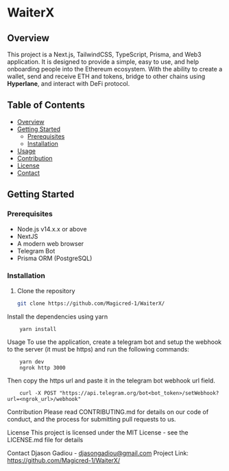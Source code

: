 # WaiterX

## Overview

This project is a Next.js, TailwindCSS, TypeScript, Prisma, and Web3 application. It is designed to provide a simple, easy to use, and help onboarding people into the Ethereum ecosystem.
With the ability to create a wallet, send and receive ETH and tokens, bridge to other chains using **Hyperlane**, and interact with DeFi protocol.

## Table of Contents

- [Overview](#overview)
- [Getting Started](#getting-started)
  - [Prerequisites](#prerequisites)
  - [Installation](#installation)
- [Usage](#usage)
- [Contribution](#contribution)
- [License](#license)
- [Contact](#contact)

## Getting Started

### Prerequisites

- Node.js v14.x.x or above
- NextJS
- A modern web browser
- Telegram Bot
- Prisma ORM (PostgreSQL)

### Installation

1. Clone the repository
   ```sh
   git clone https://github.com/Magicred-1/WaiterX/

Install the dependencies using yarn
```
    yarn install
```
Usage
To use the application, create a telegram bot and setup the webhook to the server (it must be https) and run the following commands:
```
    yarn dev
    ngrok http 3000
```
Then copy the https url and paste it in the telegram bot webhook url field.
```
    curl -X POST "https://api.telegram.org/bot<bot_token>/setWebhook?url=<ngrok_url>/webhook"
```

Contribution
Please read CONTRIBUTING.md for details on our code of conduct, and the process for submitting pull requests to us.

License
This project is licensed under the MIT License - see the LICENSE.md file for details

Contact
Djason Gadiou - djasongadiou@gmail.com
Project Link: https://github.com/Magicred-1/WaiterX/
